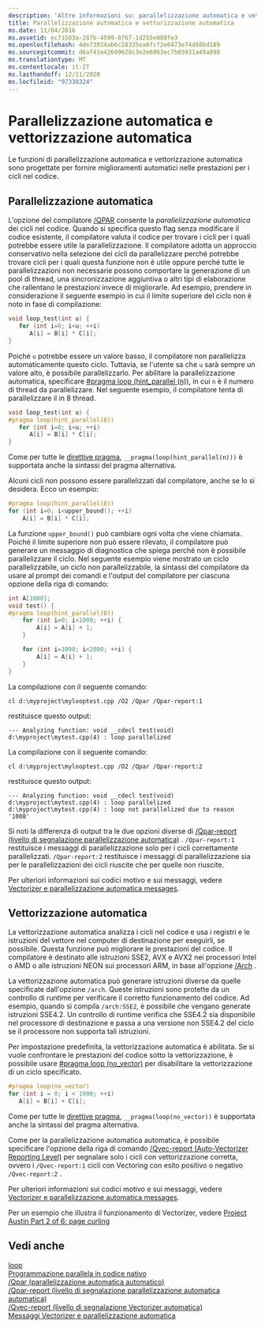 ```yaml
---
description: 'Altre informazioni su: parallelizzazione automatica e vettorizzazione automatica'
title: Parallelizzazione automatica e vettorizzazione automatica
ms.date: 11/04/2016
ms.assetid: ec71583a-287b-4599-8767-1d255e080fe3
ms.openlocfilehash: 4de73924ab6c28335ea6fcf2e6473e74d68bd189
ms.sourcegitcommit: d6af41e42699628c3e2e6063ec7b03931a49a098
ms.translationtype: MT
ms.contentlocale: it-IT
ms.lasthandoff: 12/11/2020
ms.locfileid: "97338324"
---
```

# <a name="auto-parallelization-and-auto-vectorization"></a>Parallelizzazione automatica e vettorizzazione automatica

Le funzioni di parallelizzazione automatica e vettorizzazione automatica sono progettate per fornire miglioramenti automatici nelle prestazioni per i cicli nel codice.

## <a name="auto-parallelizer"></a>Parallelizzazione automatica

L'opzione del compilatore [/QPAR](../build/reference/qpar-auto-parallelizer.md) consente la *parallelizzazione automatica* dei cicli nel codice. Quando si specifica questo flag senza modificare il codice esistente, il compilatore valuta il codice per trovare i cicli per i quali potrebbe essere utile la parallelizzazione. Il compilatore adotta un approccio conservativo nella selezione dei cicli da parallelizzare perché potrebbe trovare cicli per i quali questa funzione non è utile oppure perché tutte le parallelizzazioni non necessarie possono comportare la generazione di un pool di thread, una sincronizzazione aggiuntiva o altri tipi di elaborazione che rallentano le prestazioni invece di migliorarle. Ad esempio, prendere in considerazione il seguente esempio in cui il limite superiore del ciclo non è noto in fase di compilazione:

```cpp
void loop_test(int u) {
   for (int i=0; i<u; ++i)
      A[i] = B[i] * C[i];
}
```

Poiché `u` potrebbe essere un valore basso, il compilatore non parallelizza automaticamente questo ciclo. Tuttavia, se l'utente sa che `u` sarà sempre un valore alto, è possibile parallelizzarlo. Per abilitare la parallelizzazione automatica, specificare [#pragma loop (hint_parallel (n))](../preprocessor/loop.md), in cui `n` è il numero di thread da parallelizzare. Nel seguente esempio, il compilatore tenta di parallelizzare il in 8 thread.

```cpp
void loop_test(int u) {
#pragma loop(hint_parallel(8))
   for (int i=0; i<u; ++i)
      A[i] = B[i] * C[i];
}
```

Come per tutte le [direttive pragma](../preprocessor/pragma-directives-and-the-pragma-keyword.md), `__pragma(loop(hint_parallel(n)))` è supportata anche la sintassi del pragma alternativa.

Alcuni cicli non possono essere parallelizzati dal compilatore, anche se lo si desidera. Ecco un esempio:

```cpp
#pragma loop(hint_parallel(8))
for (int i=0; i<upper_bound(); ++i)
    A[i] = B[i] * C[i];
```

La funzione `upper_bound()` può cambiare ogni volta che viene chiamata. Poiché il limite superiore non può essere rilevato, il compilatore può generare un messaggio di diagnostica che spiega perché non è possibile parallelizzare il ciclo. Nel seguente esempio viene mostrato un ciclo parallelizzabile, un ciclo non parallelizzabile, la sintassi del compilatore da usare al prompt dei comandi e l'output del compilatore per ciascuna opzione della riga di comando:

```cpp
int A[1000];
void test() {
#pragma loop(hint_parallel(0))
    for (int i=0; i<1000; ++i) {
        A[i] = A[i] + 1;
    }

    for (int i=1000; i<2000; ++i) {
        A[i] = A[i] + 1;
    }
}
```

La compilazione con il seguente comando:

`cl d:\myproject\mylooptest.cpp /O2 /Qpar /Qpar-report:1`

restituisce questo output:

```Output
--- Analyzing function: void __cdecl test(void)
d:\myproject\mytest.cpp(4) : loop parallelized
```

La compilazione con il seguente comando:

`cl d:\myproject\mylooptest.cpp /O2 /Qpar /Qpar-report:2`

restituisce questo output:

```Output
--- Analyzing function: void __cdecl test(void)
d:\myproject\mytest.cpp(4) : loop parallelized
d:\myproject\mytest.cpp(4) : loop not parallelized due to reason '1008'
```

Si noti la differenza di output tra le due opzioni diverse di [/Qpar-report (livello di segnalazione parallelizzazione automatica)](../build/reference/qpar-report-auto-parallelizer-reporting-level.md) . `/Qpar-report:1` restituisce i messaggi di parallelizzazione solo per i cicli correttamente parallelizzati. `/Qpar-report:2` restituisce i messaggi di parallelizzazione sia per le parallelizzazioni dei cicli riuscite che per quelle non riuscite.

Per ulteriori informazioni sui codici motivo e sui messaggi, vedere [Vectorizer e parallelizzazione automatica messages](../error-messages/tool-errors/vectorizer-and-parallelizer-messages.md).

## <a name="auto-vectorizer"></a>Vettorizzazione automatica

La vettorizzazione automatica analizza i cicli nel codice e usa i registri e le istruzioni del vettore nel computer di destinazione per eseguirli, se possibile. Questa funzione può migliorare le prestazioni del codice. Il compilatore è destinato alle istruzioni SSE2, AVX e AVX2 nei processori Intel o AMD o alle istruzioni NEON sui processori ARM, in base all'opzione [/Arch](../build/reference/arch-minimum-cpu-architecture.md) .

La vettorizzazione automatica può generare istruzioni diverse da quelle specificate dall'opzione `/arch`. Queste istruzioni sono protette da un controllo di runtime per verificare il corretto funzionamento del codice. Ad esempio, quando si compila `/arch:SSE2`, è possibile che vengano generate istruzioni SSE4.2. Un controllo di runtime verifica che SSE4.2 sia disponibile nel processore di destinazione e passa a una versione non SSE4.2 del ciclo se il processore non supporta tali istruzioni.

Per impostazione predefinita, la vettorizzazione automatica è abilitata. Se si vuole confrontare le prestazioni del codice sotto la vettorizzazione, è possibile usare [#pragma loop (no_vector)](../preprocessor/loop.md) per disabilitare la vettorizzazione di un ciclo specificato.

```cpp
#pragma loop(no_vector)
for (int i = 0; i < 1000; ++i)
   A[i] = B[i] + C[i];
```

Come per tutte le [direttive pragma](../preprocessor/pragma-directives-and-the-pragma-keyword.md), `__pragma(loop(no_vector))` è supportata anche la sintassi del pragma alternativa.

Come per la parallelizzazione automatica automatica, è possibile specificare l'opzione della riga di comando [/Qvec-report (Auto-Vectorizer Reporting Level)](../build/reference/qvec-report-auto-vectorizer-reporting-level.md) per segnalare solo i cicli con vettorizzazione corretta, ovvero i `/Qvec-report:1` cicli con Vectoring con esito positivo o negativo `/Qvec-report:2` .

Per ulteriori informazioni sui codici motivo e sui messaggi, vedere [Vectorizer e parallelizzazione automatica messages](../error-messages/tool-errors/vectorizer-and-parallelizer-messages.md).

Per un esempio che illustra il funzionamento di Vectorizer, vedere [Project Austin Part 2 of 6: page curling](https://devblogs.microsoft.com/cppblog/project-austin-part-2-of-6-page-curling/)

## <a name="see-also"></a>Vedi anche

[loop](../preprocessor/loop.md)<br/>
[Programmazione parallela in codice nativo](/archive/blogs/nativeconcurrency)<br/>
[/Qpar (parallelizzazione automatica automatico)](../build/reference/qpar-auto-parallelizer.md)<br/>
[/Qpar-report (livello di segnalazione parallelizzazione automatica automatica)](../build/reference/qpar-report-auto-parallelizer-reporting-level.md)<br/>
[/Qvec-report (livello di segnalazione Vectorizer automatica)](../build/reference/qvec-report-auto-vectorizer-reporting-level.md)<br/>
[Messaggi Vectorizer e parallelizzazione automatica](../error-messages/tool-errors/vectorizer-and-parallelizer-messages.md)
